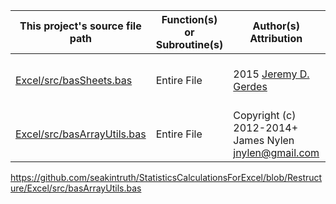 |This project's source file path|Function(s) or Subroutine(s)|Author(s) Attribution|Short description of license|
|---|---|---|---|
|[Excel/src/basSheets.bas](https://github.com/Temtesb/StatisticsCalculationsForExcel/blob/master/Excel/src/basSheets.bas)|Entire File|2015 [Jeremy D. Gerdes](mailto:jeremy.gerdes@navy.mil)|[1](license.md) : [Public Domain Dedication CC0](https://creativecommons.org/publicdomain/zero/1.0/)|
|[Excel/src/basArrayUtils.bas](https://github.com/Temtesb/StatisticsCalculationsForExcel/blob/master/Excel/src/basSheets.bas)|Entire File|Copyright (c) 2012-2014+ James Nylen <jnylen@gmail.com>|[2](license.md) : [The MIT License (MIT)](https://opensource.org/licenses/MIT)|

https://github.com/seakintruth/StatisticsCalculationsForExcel/blob/Restructure/Excel/src/basArrayUtils.bas
